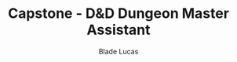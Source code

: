 ---
title: Capstone - D&D Dungeon Master Assistant
author: Blade Lucas
semester: 6
tags: projects
image: /assets/projects/...
imageAlt: DM Assistant
description: insert description here
---